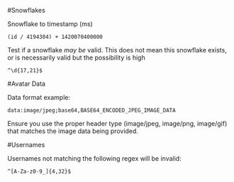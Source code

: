 #Snowflakes

Snowflake to timestamp (ms)

```
(id / 4194304) + 1420070400000
```

Test if a snowflake _may be_ valid. This does not mean this snowflake exists, or is necessarily valid but the possibility is high
```
^\d{17,21}$
```

#Avatar Data

Data format example:
```
data:image/jpeg;base64,BASE64_ENCODED_JPEG_IMAGE_DATA
```

Ensure you use the proper header type (image/jpeg, image/png, image/gif) that matches the image data being provided.

#Usernames

Usernames not matching the following regex will be invalid:
```
^[A-Za-z0-9_]{4,32}$
```
